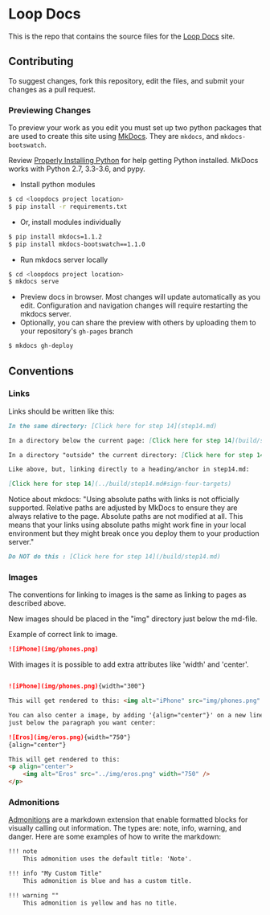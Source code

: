 # Loop Docs

This is the repo that contains the source files for the [Loop Docs](https://loopkit.github.io/loopdocs) site.

## Contributing

To suggest changes, fork this repository, edit the files, and submit your changes as a pull request.

### Previewing Changes

To preview your work as you edit you must set up two python packages that are used to create this site using [MkDocs](http://www.mkdocs.org/). They are `mkdocs`, and `mkdocs-bootswatch`.

Review [Properly Installing Python](http://docs.python-guide.org/en/latest/starting/installation/) for help getting Python installed. MkDocs works with Python 2.7, 3.3-3.6, and pypy.

* Install python modules

```bash
$ cd <loopdocs project location>
$ pip install -r requirements.txt
```

* Or, install modules individually

```bash
$ pip install mkdocs=1.1.2
$ pip install mkdocs-bootswatch==1.1.0
```

* Run mkdocs server locally

```bash
$ cd <loopdocs project location>
$ mkdocs serve
```

* Preview docs in browser. Most changes will update automatically as you edit. Configuration and navigation changes will require restarting the mkdocs server.
* Optionally, you can share the preview with others by uploading them to your repository's `gh-pages` branch

```bash
$ mkdocs gh-deploy
```

## Conventions

### Links

Links should be written like this:

```markdown
In the same directory: [Click here for step 14](step14.md)

In a directory below the current page: [Click here for step 14](build/step14.md)

In a directory "outside" the current directory: [Click here for step 14](../build/step14.md)

Like above, but, linking directly to a heading/anchor in step14.md:

[Click here for step 14](../build/step14.md#sign-four-targets)

```

Notice about mkdocs: "Using absolute paths with links is not officially supported. Relative paths are adjusted by MkDocs to ensure they are always relative to the page. Absolute paths are not modified at all. This means that your links using absolute paths might work fine in your local environment but they might break once you deploy them to your production server."

```markdown
Do NOT do this : [Click here for step 14](/build/step14.md) 
```

### Images

The conventions for linking to images is the same as linking to pages as described above.

New images should be placed in the "img" directory just below the md-file.

Example of correct link to image.

```markdown
![iPhone](img/phones.png)

```

With images it is possible to add extra attributes like 'width' and 'center'.

```markdown

![iPhone](img/phones.png){width="300"} 

This will get rendered to this: <img alt="iPhone" src="img/phones.png" width="300">

You can also center a image, by adding '{align="center"}' on a new line 
just below the paragraph you want center:

![Eros](img/eros.png){width="750"}
{align="center"}

This will get rendered to this: 
<p align="center">
    <img alt="Eros" src="../img/eros.png" width="750" />
</p>

```

### Admonitions

[Admonitions](https://python-markdown.github.io/extensions/admonition/) are a markdown extension that enable formatted blocks for visually calling out information. The types are: note, info, warning, and danger. Here are some examples of how to write the markdown:

```markdown
!!! note
    This admonition uses the default title: 'Note'.

!!! info "My Custom Title"
    This admonition is blue and has a custom title.

!!! warning ""
    This admonition is yellow and has no title.
```
